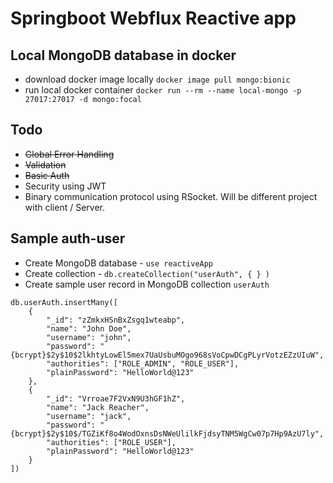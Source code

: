 # Springboot Webflux Reactive app

## Local MongoDB database in docker
* download docker image locally `docker image pull mongo:bionic`
* run local docker container `docker run --rm --name local-mongo -p 27017:27017 -d mongo:focal`

## Todo
* ~~Global Error Handling~~
* ~~Validation~~
* ~~Basic Auth~~
* Security using JWT
* Binary communication protocol using RSocket. Will be different project with client / Server.

## Sample auth-user
* Create MongoDB database - `use reactiveApp`
* Create collection - `db.createCollection("userAuth", { } )`
* Create sample user record in MongoDB collection `userAuth`
```
db.userAuth.insertMany([
    {
        "_id": "zZmkxHSnBxZsgq1wteabp",
        "name": "John Doe",
        "username": "john",
        "password": "{bcrypt}$2y$10$2lkhtyLowEl5mex7UaUsbuMOgo968sVoCpwDCgPLyrVotzEZzUIuW",
        "authorities": ["ROLE_ADMIN", "ROLE_USER"],
        "plainPassword": "HelloWorld@123"
    },
    {
        "_id": "Vrroae7F2VxN9U3hGF1hZ",
        "name": "Jack Reacher",
        "username": "jack",
        "password": "{bcrypt}$2y$10$/TGZiKf8o4WodOxnsDsNWeUlilkFjdsyTNM5WgCw07p7Hp9AzU7ly",
        "authorities": ["ROLE_USER"],
        "plainPassword": "HelloWorld@123"
    }
])
```
